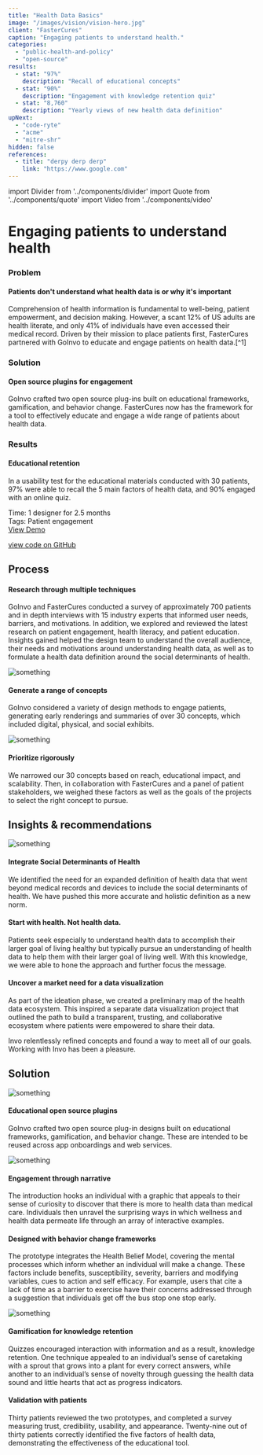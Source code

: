 ```yaml
---
title: "Health Data Basics"
image: "/images/vision/vision-hero.jpg"
client: "FasterCures"
caption: "Engaging patients to understand health."
categories:
  - "public-health-and-policy"
  - "open-source"
results:
  - stat: "97%"
    description: "Recall of educational concepts"
  - stat: "90%"
    description: "Engagement with knowledge retention quiz"
  - stat: "8,760"
    description: "Yearly views of new health data definition"
upNext:
  - "code-ryte"
  - "acme"
  - "mitre-shr"
hidden: false
references:
  - title: "derpy derp derp"
    link: "https://www.google.com"
---
```


import Divider from '../components/divider'
import Quote from '../components/quote'
import Video from '../components/video'

<!-- TODO: -->
<!-- Real images -->
<!-- Real quote -->
<!-- Real upNext list -->

# Engaging patients to understand health

<!-- <Video
  sources={[
    {src: "/videos/homepage/sdoh-hero.mp4", format: "mp4"},
    {src: "/videos/homepage/sdoh-hero.webm", format: "webm"}
  ]}
  poster="/images/homepage/doh-hero-poster.jpg"
  fallback="/images/homepage/doh-hero-fallback.jpg"
  loop
/> -->

### Problem

#### Patients don't understand what health data is or why it's important
Comprehension of health information is fundamental to well-being, patient empowerment, and decision making. However, a scant 12% of US adults are health literate, and only 41% of individuals have even accessed their medical record. Driven by their mission to place patients first, FasterCures partnered with GoInvo to educate and engage patients on health data.[^1]

### Solution

#### Open source plugins for engagement
GoInvo crafted two open source plug-ins built on educational frameworks, gamification, and behavior change. FasterCures now has the framework for a tool to effectively educate and engage a wide range of patients about health data.

### Results

#### Educational retention
In a usability test for the educational materials conducted with 30 patients, 97% were able to recall the 5 main factors of health data, and 90% engaged with an online quiz.

<span class="text--uppercase text--gray text--bold text--spacing">Time:</span> 1 designer for 2.5 months<br/>
<span class="text--uppercase text--gray text--bold text--spacing">Tags:</span> Patient engagement
<br />
<a href="#" class="button button--primary button--lg margin-top--double margin-bottom--half">View Demo</a>

[view code on GitHub](https://github.com/goinvo/HealthDataBasics)

<Divider />

## Process

#### Research through multiple techniques
GoInvo and FasterCures conducted a survey of approximately 700 patients and in depth interviews with 15 industry experts that informed user needs, barriers, and motivations. In addition, we explored and reviewed the latest research on patient engagement, health literacy, and patient education. Insights gained helped the design team to understand the overall audience, their needs and motivations around understanding health data, as well as to formulate  a health data definition around the social determinants of health.

![something](/images/vision/vision-hero.jpg)

#### Generate a range of concepts
GoInvo considered a variety of design methods to engage patients, generating early renderings and summaries of over 30 concepts, which included digital, physical, and social exhibits.

![something](/images/vision/vision-hero.jpg)

#### Prioritize rigorously
We narrowed our 30 concepts based on reach, educational impact, and scalability. Then, in collaboration with FasterCures and a panel of patient stakeholders, we weighed these factors as well as the goals of the projects to select the right concept to pursue.

<Divider />

## Insights & recommendations

![something](/images/vision/vision-hero.jpg)

#### Integrate Social Determinants of Health
We identified the need for an expanded definition of health data that went beyond medical records and devices to include the social determinants of health. We have pushed this more accurate and holistic definition as a new norm.

#### Start with health. Not health data.
Patients seek especially to understand health data to accomplish their larger goal of living healthy but typically pursue an understanding of health data to help them with their larger goal of living well. With this knowledge, we were able to hone the approach and further focus the message.

#### Uncover a market need for a data visualization
As part of the ideation phase, we created a preliminary map of the health data ecosystem. This inspired a separate data visualization project that outlined the path to build a transparent, trusting, and collaborative ecosystem where patients were empowered to share their data.

<!-- TODO: NOT A REAL QUOTE -->
<Quote quotee="Taylor Cusher" quoteeSub="FasterCures Associate Director">Invo relentlessly refined concepts and found a way to meet all of our goals. Working with Invo has been a pleasure.</Quote>

## Solution

![something](/images/vision/vision-hero.jpg)

#### Educational open source plugins
GoInvo crafted two open source plug-in designs built on educational frameworks, gamification, and behavior change. These are intended to be reused across app onboardings and web services.

![something](/images/vision/vision-hero.jpg)

#### Engagement through narrative
The introduction hooks an individual with a graphic that appeals to their sense of curiosity to discover that there is more to health data than medical care. Individuals then unravel the surprising ways in which wellness and health data permeate life through an array of interactive examples.

#### Designed with behavior change frameworks
The prototype integrates the Health Belief Model, covering the mental processes which inform whether an individual will make a change. These factors include benefits, susceptibility, severity, barriers and modifying variables, cues to action and self efficacy. For example, users that cite a lack of time as a barrier to exercise have their concerns addressed through a suggestion that individuals get off the bus stop one stop early.

![something](/images/vision/vision-hero.jpg)

#### Gamification for knowledge retention
Quizzes encouraged interaction with information and as a result, knowledge retention. One technique appealed to an individual’s sense of caretaking with a sprout that grows into a plant for every correct answers, while another to an individual’s sense of novelty through guessing the health data sound and little  hearts that act as progress indicators.

#### Validation with patients
Thirty patients reviewed the two prototypes, and completed a survey measuring trust, credibility, usability, and appearance. Twenty-nine out of thirty patients correctly identified the five factors of health data, demonstrating the  effectiveness of the educational tool.
